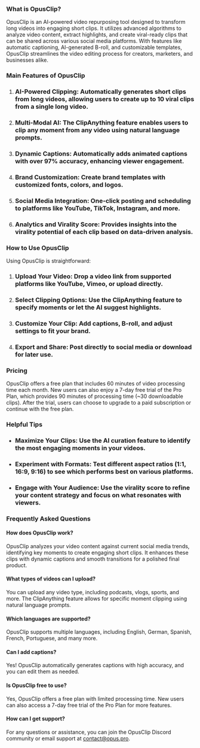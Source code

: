 ### What is OpusClip?

OpusClip is an AI-powered video repurposing tool designed to transform long videos into engaging short clips. It utilizes advanced algorithms to analyze video content, extract highlights, and create viral-ready clips that can be shared across various social media platforms. With features like automatic captioning, AI-generated B-roll, and customizable templates, OpusClip streamlines the video editing process for creators, marketers, and businesses alike.

### Main Features of OpusClip

1. ### AI-Powered Clipping: Automatically generates short clips from long videos, allowing users to create up to 10 viral clips from a single long video.
2. ### Multi-Modal AI: The ClipAnything feature enables users to clip any moment from any video using natural language prompts.
3. ### Dynamic Captions: Automatically adds animated captions with over 97% accuracy, enhancing viewer engagement.
4. ### Brand Customization: Create brand templates with customized fonts, colors, and logos.
5. ### Social Media Integration: One-click posting and scheduling to platforms like YouTube, TikTok, Instagram, and more.
6. ### Analytics and Virality Score: Provides insights into the virality potential of each clip based on data-driven analysis.

### How to Use OpusClip

Using OpusClip is straightforward:

1. ### Upload Your Video: Drop a video link from supported platforms like YouTube, Vimeo, or upload directly.
2. ### Select Clipping Options: Use the ClipAnything feature to specify moments or let the AI suggest highlights.
3. ### Customize Your Clip: Add captions, B-roll, and adjust settings to fit your brand.
4. ### Export and Share: Post directly to social media or download for later use.

### Pricing

OpusClip offers a free plan that includes 60 minutes of video processing time each month. New users can also enjoy a 7-day free trial of the Pro Plan, which provides 90 minutes of processing time (~30 downloadable clips). After the trial, users can choose to upgrade to a paid subscription or continue with the free plan.

### Helpful Tips

- ### Maximize Your Clips: Use the AI curation feature to identify the most engaging moments in your videos.
- ### Experiment with Formats: Test different aspect ratios (1:1, 16:9, 9:16) to see which performs best on various platforms.
- ### Engage with Your Audience: Use the virality score to refine your content strategy and focus on what resonates with viewers.

### Frequently Asked Questions

#### How does OpusClip work?

OpusClip analyzes your video content against current social media trends, identifying key moments to create engaging short clips. It enhances these clips with dynamic captions and smooth transitions for a polished final product.

#### What types of videos can I upload?

You can upload any video type, including podcasts, vlogs, sports, and more. The ClipAnything feature allows for specific moment clipping using natural language prompts.

#### Which languages are supported?

OpusClip supports multiple languages, including English, German, Spanish, French, Portuguese, and many more.

#### Can I add captions?

Yes! OpusClip automatically generates captions with high accuracy, and you can edit them as needed.

#### Is OpusClip free to use?

Yes, OpusClip offers a free plan with limited processing time. New users can also access a 7-day free trial of the Pro Plan for more features.

#### How can I get support?

For any questions or assistance, you can join the OpusClip Discord community or email support at contact@opus.pro.